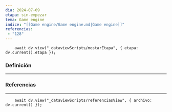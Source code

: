 ```yaml
---
dia: 2024-07-09
etapa: sin-empezar
tema: Game engine
indice: "[[Game engine/Game engine.md|Game engine]]"
referencias: 
 - "128"
---
```

```dataviewjs
	await dv.view("_dataviewScripts/mostarEtapa", { etapa: dv.current().etapa });
```
### Definición
---




### Referencias
---
```dataviewjs
	await dv.view("_dataviewScripts/referenciasView", { archivo: dv.current() });
```